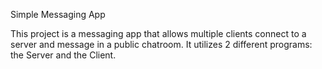 Simple Messaging App

This project is a messaging app that allows multiple clients connect to a server and message in a public chatroom.
It utilizes 2 different programs: the Server and the Client.

